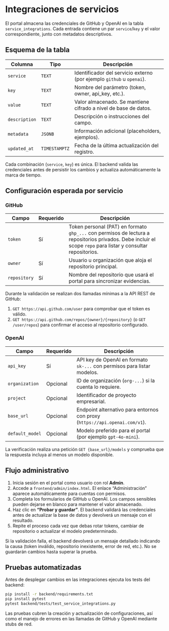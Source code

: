 # Integraciones de servicios

El portal almacena las credenciales de GitHub y OpenAI en la tabla `service_integrations`. Cada entrada contiene un par `service`/`key` y el valor correspondiente, junto con metadatos descriptivos.

## Esquema de la tabla

| Columna      | Tipo      | Descripción                                                                 |
| ------------ | --------- | --------------------------------------------------------------------------- |
| `service`    | `TEXT`    | Identificador del servicio externo (por ejemplo `github` u `openai`).      |
| `key`        | `TEXT`    | Nombre del parámetro (token, owner, api_key, etc.).                         |
| `value`      | `TEXT`    | Valor almacenado. Se mantiene cifrado a nivel de base de datos.            |
| `description`| `TEXT`    | Descripción o instrucciones del campo.                                     |
| `metadata`   | `JSONB`   | Información adicional (placeholders, ejemplos).                            |
| `updated_at` | `TIMESTAMPTZ` | Fecha de la última actualización del registro.                        |

Cada combinación (`service`, `key`) es única. El backend valida las credenciales antes de persistir los cambios y actualiza automáticamente la marca de tiempo.

## Configuración esperada por servicio

### GitHub

| Campo        | Requerido | Descripción                                                                 |
| ------------ | --------- | --------------------------------------------------------------------------- |
| `token`      | Sí        | Token personal (PAT) en formato `ghp_...` con permisos de lectura a repositorios privados. Debe incluir el scope `repo` para listar y consultar repositorios. |
| `owner`      | Sí        | Usuario u organización que aloja el repositorio principal.                   |
| `repository` | Sí        | Nombre del repositorio que usará el portal para sincronizar evidencias.     |

Durante la validación se realizan dos llamadas mínimas a la API REST de GitHub:

1. `GET https://api.github.com/user` para comprobar que el token es válido.
2. `GET https://api.github.com/repos/{owner}/{repository}` (o `GET /user/repos`) para confirmar el acceso al repositorio configurado.

### OpenAI

| Campo           | Requerido | Descripción                                                                 |
| ----------------| --------- | --------------------------------------------------------------------------- |
| `api_key`       | Sí        | API key de OpenAI en formato `sk-...` con permisos para listar modelos.    |
| `organization`  | Opcional  | ID de organización (`org-...`) si la cuenta lo requiere.                   |
| `project`       | Opcional  | Identificador de proyecto empresarial.                                     |
| `base_url`      | Opcional  | Endpoint alternativo para entornos con proxy (`https://api.openai.com/v1`). |
| `default_model` | Opcional  | Modelo preferido para el portal (por ejemplo `gpt-4o-mini`).               |

La verificación realiza una petición `GET {base_url}/models` y comprueba que la respuesta incluya al menos un modelo disponible.

## Flujo administrativo

1. Inicia sesión en el portal como usuario con rol **Admin**.
2. Accede a `frontend/admin/index.html`. El enlace “Administración” aparece automáticamente para cuentas con permisos.
3. Completa los formularios de GitHub u OpenAI. Los campos sensibles pueden dejarse en blanco para mantener el valor almacenado.
4. Haz clic en **“Probar y guardar”**. El backend validará las credenciales antes de actualizar la base de datos y devolverá un mensaje con el resultado.
5. Repite el proceso cada vez que debas rotar tokens, cambiar de repositorio o actualizar el modelo predeterminado.

Si la validación falla, el backend devolverá un mensaje detallado indicando la causa (token inválido, repositorio inexistente, error de red, etc.). No se guardarán cambios hasta superar la prueba.

## Pruebas automatizadas

Antes de desplegar cambios en las integraciones ejecuta los tests del backend:

```bash
pip install -r backend/requirements.txt
pip install pytest
pytest backend/tests/test_service_integrations.py
```

Las pruebas cubren la creación y actualización de configuraciones, así como el manejo de errores en las llamadas de GitHub y OpenAI mediante stubs de red.
